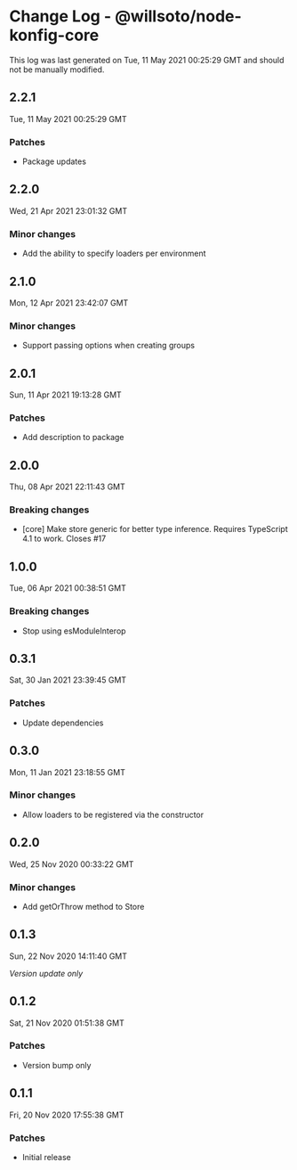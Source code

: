 # Change Log - @willsoto/node-konfig-core

This log was last generated on Tue, 11 May 2021 00:25:29 GMT and should not be manually modified.

## 2.2.1
Tue, 11 May 2021 00:25:29 GMT

### Patches

- Package updates

## 2.2.0
Wed, 21 Apr 2021 23:01:32 GMT

### Minor changes

- Add the ability to specify loaders per environment

## 2.1.0
Mon, 12 Apr 2021 23:42:07 GMT

### Minor changes

- Support passing options when creating groups

## 2.0.1
Sun, 11 Apr 2021 19:13:28 GMT

### Patches

- Add description to package

## 2.0.0
Thu, 08 Apr 2021 22:11:43 GMT

### Breaking changes

- [core] Make store generic for better type inference. Requires TypeScript 4.1 to work. Closes #17

## 1.0.0
Tue, 06 Apr 2021 00:38:51 GMT

### Breaking changes

- Stop using esModuleInterop

## 0.3.1
Sat, 30 Jan 2021 23:39:45 GMT

### Patches

- Update dependencies

## 0.3.0
Mon, 11 Jan 2021 23:18:55 GMT

### Minor changes

- Allow loaders to be registered via the constructor

## 0.2.0
Wed, 25 Nov 2020 00:33:22 GMT

### Minor changes

- Add getOrThrow method to Store

## 0.1.3
Sun, 22 Nov 2020 14:11:40 GMT

_Version update only_

## 0.1.2
Sat, 21 Nov 2020 01:51:38 GMT

### Patches

- Version bump only

## 0.1.1
Fri, 20 Nov 2020 17:55:38 GMT

### Patches

- Initial release

